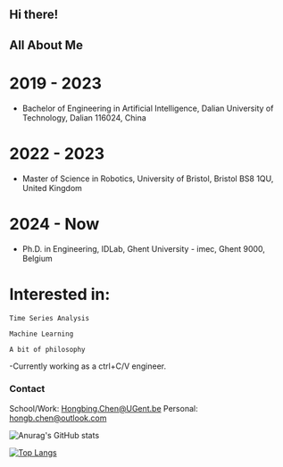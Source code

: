## Hi there!

## All About Me
# 2019 - 2023
- Bachelor of Engineering in Artificial Intelligence, Dalian University of Technology, Dalian 116024, China
# 2022 - 2023
- Master of Science in Robotics, University of Bristol, Bristol BS8 1QU, United Kingdom
# 2024 - Now
- Ph.D. in Engineering, IDLab, Ghent University - imec, Ghent 9000, Belgium

  
# Interested in: 

    Time Series Analysis
  
    Machine Learning
  
    A bit of philosophy
  
  
-Currently working as a ctrl+C/V engineer.

### Contact
School/Work: Hongbing.Chen@UGent.be
Personal: hongb.chen@outlook.com

![Anurag's GitHub stats](https://github-readme-stats.vercel.app/api?username=Er1c-Chen&show_icons=true&theme=cobalt)

[![Top Langs](https://github-readme-stats.vercel.app/api/top-langs/?username=Er1c-Chen)](https://github.com/anuraghazra/github-readme-stats)
